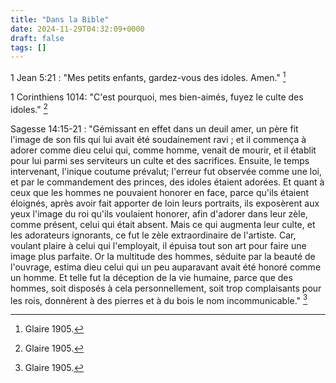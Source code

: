 ```yaml
---
title: "Dans la Bible"
date: 2024-11-29T04:32:09+0000
draft: false
tags: []
---
```


1 Jean 5:21 : "Mes petits enfants, gardez-vous des idoles. Amen." [^1]

[^1]: Glaire 1905.

1 Corinthiens 1014: "C'est pourquoi, mes bien-aimés, fuyez le culte des idoles." [^1]

[^1]: Glaire 1905.

Sagesse 14:15-21 : "Gémissant en effet dans un deuil amer, un père fit l'image de son fils qui lui avait été soudainement ravi ; et il commença à adorer comme dieu celui qui, comme homme, venait de mourir, et il établit pour lui parmi ses serviteurs un culte et des sacrifices. Ensuite, le temps intervenant, l'inique coutume prévalut; l'erreur fut observée comme une loi, et par le commandement des princes, des idoles étaient adorées. Et quant à ceux que les hommes ne pouvaient honorer en face, parce qu'ils étaient éloignés, après avoir fait apporter de loin leurs portraits, ils exposèrent aux yeux l'image du roi qu'ils voulaient honorer, afin d'adorer dans leur zèle, comme présent, celui qui était absent. Mais ce qui augmenta leur culte, et les adorateurs ignorants, ce fut le zèle extraordinaire de l'artiste. Car, voulant plaire à celui qui l'employait, il épuisa tout son art pour faire une image plus parfaite. Or la multitude des hommes, séduite par la beauté de l'ouvrage, estima dieu celui qui un peu auparavant avait été honoré comme un homme. Et telle fut la déception de la vie humaine, parce que des hommes, soit disposés à cela personnellement, soit trop complaisants pour les rois, donnèrent à des pierres et à du bois le nom incommunicable." [^1]

[^1]: Glaire 1905.


